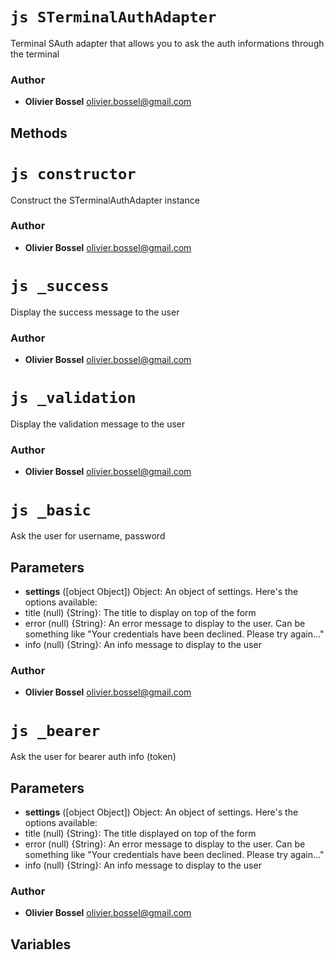 


<!-- @namespace    sugar.node.auth.adapters -->
<!-- @name    STerminalAuthAdapter -->

# ```js STerminalAuthAdapter ```


Terminal SAuth adapter that allows you to ask the auth informations through the terminal




### Author
- **Olivier Bossel** <a href="mailto:olivier.bossel@gmail.com">olivier.bossel@gmail.com</a> 


## Methods



<!-- @name    constructor -->

# ```js constructor ```


Construct the STerminalAuthAdapter instance




### Author
- **Olivier Bossel** <a href="mailto:olivier.bossel@gmail.com">olivier.bossel@gmail.com</a> 




<!-- @name    _success -->

# ```js _success ```


Display the success message to the user




### Author
- **Olivier Bossel** <a href="mailto:olivier.bossel@gmail.com">olivier.bossel@gmail.com</a> 




<!-- @name    _validation -->

# ```js _validation ```


Display the validation message to the user




### Author
- **Olivier Bossel** <a href="mailto:olivier.bossel@gmail.com">olivier.bossel@gmail.com</a> 




<!-- @name    _basic -->

# ```js _basic ```


Ask the user for username, password

## Parameters

- **settings** ([object Object]) Object: An object of settings. Here's the options available:
- title (null) {String}: The title to display on top of the form
- error (null) {String}: An error message to display to the user. Can be something like "Your credentials have been declined. Please try again..."
- info (null) {String}: An info message to display to the user



### Author
- **Olivier Bossel** <a href="mailto:olivier.bossel@gmail.com">olivier.bossel@gmail.com</a> 




<!-- @name    _bearer -->

# ```js _bearer ```


Ask the user for bearer auth info (token)

## Parameters

- **settings** ([object Object]) Object: An object of settings. Here's the options available:
- title (null) {String}: The title displayed on top of the form
- error (null) {String}: An error message to display to the user. Can be something like "Your credentials have been declined. Please try again..."
- info (null) {String}: An info message to display to the user



### Author
- **Olivier Bossel** <a href="mailto:olivier.bossel@gmail.com">olivier.bossel@gmail.com</a> 


## Variables


